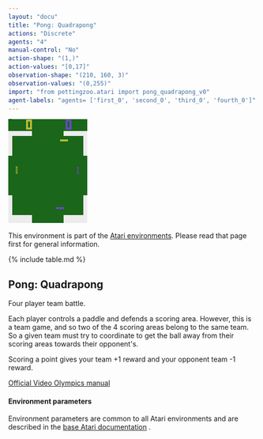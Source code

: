```yaml
---
layout: "docu"
title: "Pong: Quadrapong"
actions: "Discrete"
agents: "4"
manual-control: "No"
action-shape: "(1,)"
action-values: "[0,17]"
observation-shape: "(210, 160, 3)"
observation-values: "(0,255)"
import: "from pettingzoo.atari import pong_quadrapong_v0"
agent-labels: "agents= ['first_0', 'second_0', 'third_0', 'fourth_0']"
---
```


<div class="floatright" markdown="1">

![pong_quadrapong gif](atari_pong_quadrapong.gif)

This environment is part of the [Atari environments](../atari). Please read that page first for general information.

{% include table.md %}

</div>

## Pong: Quadrapong


Four player team battle.

Each player controls a paddle and defends a scoring area. However, this is a team game, and so two of the 4 scoring areas belong to the same team. So a given team must try to coordinate to get the ball away from their scoring areas towards their opponent's.

Scoring a point gives your team +1 reward and your opponent team -1 reward.

[Official Video Olympics manual](https://atariage.com/manual_html_page.php?SoftwareLabelID=587)

#### Environment parameters

Environment parameters are common to all Atari environments and are described in the [base Atari documentation](../atari) .
